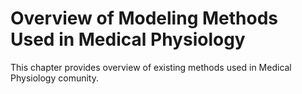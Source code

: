 # Overview of Modeling Methods Used in Medical Physiology

This chapter provides overview of existing methods used in Medical Physiology comunity. 
